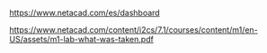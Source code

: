 https://www.netacad.com/es/dashboard

https://www.netacad.com/content/i2cs/7.1/courses/content/m1/en-US/assets/m1-lab-what-was-taken.pdf

